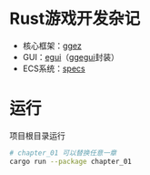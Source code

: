 # Rust游戏开发杂记

- 核心框架：[ggez](https://github.com/ggez/ggez/)
- GUI：[egui](https://github.com/emilk/egui/)（[ggegui](https://github.com/NemuiSen/ggegui)封装）
- ECS系统：[specs](https://github.com/amethyst/specs)

# 运行

项目根目录运行

```bash
# chapter_01 可以替换任意一章
cargo run --package chapter_01
```